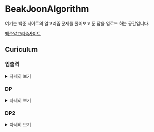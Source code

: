 # BeakJoonAlgorithm

여기는 백준 사이트의 알고리즘 문제를 풀어보고 푼 답을 업로드 하는 공간입니다.


[백준알고리즘사이트](https://www.acmicpc.net/)

## Curiculum

### 입출력
<details>
    <summary>자세히 보기</summary>

| *백준*   | *문제번호*| *문제*              |
|:--:|:-----:|:-----------------------:| 
|  1 |  [1000](https://www.acmicpc.net/problem/1000) |           A+B           |
|  2 |  [1924](https://www.acmicpc.net/problem/1924) |          2007년         |
|  3 |  [2438](https://www.acmicpc.net/problem/2438) |         별찍기-1        |
|  4 |  [2439](https://www.acmicpc.net/problem/2439) |         별찍기-2        |
|  5 |  [2440](https://www.acmicpc.net/problem/2440) |         별찍기-3        |
|  6 |  [2441](https://www.acmicpc.net/problem/2441) |         별찍기-4        |
|  7 |  [2442](https://www.acmicpc.net/problem/2442) |         별찍기-5        |
|  8 |  [2445](https://www.acmicpc.net/problem/2445)|         별찍기-8        |
|  9 |  [2446](https://www.acmicpc.net/problem/2446) |         별찍기-9        |
| 10 |  [2522](https://www.acmicpc.net/problem/2522) |         전구숫자        |
| 11 |  [2557] (https://www.acmicpc.net/problem/2557)|        Hello World      |
| 12 |  [2558] (https://www.acmicpc.net/problem/2558)|        A+B   - 2        |
| 13 |  [2739] (https://www.acmicpc.net/problem/2739)|          구구단         |
| 14 |  [2741] (https://www.acmicpc.net/problem/2741)|          N찍기          |
| 15 |  [2742] (https://www.acmicpc.net/problem/2742)|         기찍   N        |
| 16 |  [8393] (https://www.acmicpc.net/problem/8393)|            합           |
| 17 | [10818] (https://www.acmicpc.net/problem/10818)|       최소,   최대      |
| 18 | [10950] (https://www.acmicpc.net/problem/10950)|          A+B - 3        |
| 19 | [10951] (https://www.acmicpc.net/problem/10951)|          A+B - 4        |
| 20 | [10952] (https://www.acmicpc.net/problem/10952)|          A+B - 5        |
| 21 | [10953] (https://www.acmicpc.net/problem/10953)|          A+B - 6        |
| 22 | [10991] (https://www.acmicpc.net/problem/10991)|      별찍기   - 16      |
| 23 | [10992] (https://www.acmicpc.net/problem/10992)|      별찍기   - 17      |
| 24 | [11021] (https://www.acmicpc.net/problem/11021)|          A+B - 7        |
| 25 | [11022] (https://www.acmicpc.net/problem/11022)|          A+B - 8        |
| 26 | [11718] (https://www.acmicpc.net/problem/11718)|    그대로   출력하기    |
| 27 | [11719] (https://www.acmicpc.net/problem/11719)|    그대로   출력하기2   |
| 28 | [11720] (https://www.acmicpc.net/problem/11720)|       숫자의   합       |
| 29 | [11721] (https://www.acmicpc.net/problem/11721)| 열   개씩 끊어 출력하기 |

</details>

### DP
<details>
    <summary>자세히 보기</summary>

| *백준* | *문제번호*| *문제*              |
|:--:|:-----:|:----------------------------:|
|  1 |  [1463] (https://www.acmicpc.net/problem/1463)|           1로만들기          |
|  2 |  [1699] (https://www.acmicpc.net/problem/1699)|          제곱수의합          |
|  3 |  [1912] (https://www.acmicpc.net/problem/1912)|            연속합            |
|  4 |  [2011] (https://www.acmicpc.net/problem/2011)|           암호코드           |
|  5 |  [2133] (https://www.acmicpc.net/problem/2133)|          타일채우기          |
|  6 |  [2156] (https://www.acmicpc.net/problem/2156)|          포도주시식          |
|  7 |  [2193] (https://www.acmicpc.net/problem/2193)|            이친수            |
|  8 |  [2225] (https://www.acmicpc.net/problem/2225)|            합분배            |
|  9 |  [2579] (https://www.acmicpc.net/problem/2579)|          계단오르기          |
| 10 |  [9095] (https://www.acmicpc.net/problem/9095)|          1,2,3더하기         |
| 11 |  [9461] (https://www.acmicpc.net/problem/9461)|         파도반   수열        |
| 12 |  [9465] (https://www.acmicpc.net/problem/9465)|            스티커            |
| 13 | [10844] (https://www.acmicpc.net/problem/10844)|        쉬운   계단 수        |
| 14 | [11052] (https://www.acmicpc.net/problem/11052)|          카드   구매         |
| 15 | [11053] (https://www.acmicpc.net/problem/11053)| 가장   긴 증가하는 부분 수열 |
| 16 | [11054] (https://www.acmicpc.net/problem/11054)| 가장   긴 바이토닉 부분 수열 |
| 17 | [11055] (https://www.acmicpc.net/problem/11055)|   가장   큰 증가 부분 수열   |
| 18 | [11057] (https://www.acmicpc.net/problem/11057)|           오르막수           |
| 19 | [11722] (https://www.acmicpc.net/problem/11722)| 가장   긴 감소하는 부분 수열 |
| 20 | [11726] (https://www.acmicpc.net/problem/11726)|             2타일            |
| 21 | [11727] (https://www.acmicpc.net/problem/11727)|             타일             |

</details>

### DP2
<details>
    <summary>자세히 보기</summary>
    
| *백준* | *문제번호*| *문제*              |
|:--:|:-----:|:----------------------:|
|  1 |  [2751] (https://www.acmicpc.net/problem/2751) |      수열-시간초과     |
|  2 |  [1158] (https://www.acmicpc.net/problem/1158)|        요세푸스        |
|  3 |  [1168] (https://www.acmicpc.net/problem/1168)|        요세푸스2       |
|  4 |  [1212] (https://www.acmicpc.net/problem/1212)|     8진수를2진수로     |
|  5 |  [1373] (https://www.acmicpc.net/problem/1373)|     2진수를8진수로     |
|  6 |  [1406] (https://www.acmicpc.net/problem/1406)|         에디터         |
|  7 |  [1676] (https://www.acmicpc.net/problem/1676)|     팩토리얼0의개수    |
|  8 |  [1850] (https://www.acmicpc.net/problem/1850)|   최대공약수-시간초과  |
|  9 |  [1929] (https://www.acmicpc.net/problem/1929)|       소수구하기       |
| 10 |  [1934] (https://www.acmicpc.net/problem/1934)|       최소공배수       |
| 11 |  [1978] (https://www.acmicpc.net/problem/1978)|       소수구하기       |
| 12 |  [2004] (https://www.acmicpc.net/problem/2004)| 조합0의개수-런타임오류 |
| 13 |  [2089] (https://www.acmicpc.net/problem/2089)|        2진수출력       |
| 14 |  [2609] (https://www.acmicpc.net/problem/2609)|  최대공약수,최소공배수 |
| 15 |  [2743] (https://www.acmicpc.net/problem/2743)|      단어길이재기      |
| 16 |  [2745] (https://www.acmicpc.net/problem/2745)|        진법변환        |
| 17 |  [6588] (https://www.acmicpc.net/problem/6588)|    골드바흐의   추측   |
| 18 |  [9012] (https://www.acmicpc.net/problem/9012)|       괄호(stack)      |
| 19 |  [9613] (https://www.acmicpc.net/problem/9613)|       GCD의   합       |
| 20 | [10430] (https://www.acmicpc.net/problem/10430)|         나머지         |
| 21 | [10799] (https://www.acmicpc.net/problem/10799)|     쇠막대기(stack)    |
| 22 | [10808] (https://www.acmicpc.net/problem/10808)|       알파벳갯수       |
| 23 | [10809] (https://www.acmicpc.net/problem/10809)|       알파벳찾기       |
| 24 | [10814] (https://www.acmicpc.net/problem/10814)|      나이순   정렬     |
| 25 | [10820] (https://www.acmicpc.net/problem/10820)|       문자열분석       |
| 26 | [10824] (https://www.acmicpc.net/problem/10824)|          네수          |
| 27 | [10825] (https://www.acmicpc.net/problem/10825)|         국영수         |
| 28 | [10828] (https://www.acmicpc.net/problem/10828)|       스택(기초)       |
| 29 | [10845] (https://www.acmicpc.net/problem/10845)|        큐(기초)        |
| 30 | [10866] (https://www.acmicpc.net/problem/10866)|        덱(기초)        |
| 31 | [10872] (https://www.acmicpc.net/problem/10872)|        팩토리얼        |
| 32 | [10989] (https://www.acmicpc.net/problem/10989)|         수정렬3        |
| 33 | [11004] (https://www.acmicpc.net/problem/11004)|      K번째수퀵정렬     |
| 34 | [11005] (https://www.acmicpc.net/problem/11005)|        진법변화        |
| 35 | [11576] (https://www.acmicpc.net/problem/11576)|        진법변환        |
| 36 | [11650] (https://www.acmicpc.net/problem/11650)|   좌표정렬(2차원정렬)  |
| 37 | [11651] (https://www.acmicpc.net/problem/11651)|  좌표정렬2(2차원정렬)  |
| 38 | [11652] (https://www.acmicpc.net/problem/11652)|        카드갯수        |
| 39 | [11653] (https://www.acmicpc.net/problem/11653)|       소인수분해       |
| 40 | [11655] (https://www.acmicpc.net/problem/11655)|          ROT13         |
| 41 | [11656] (https://www.acmicpc.net/problem/11656)|       접미사배열       |

</details>